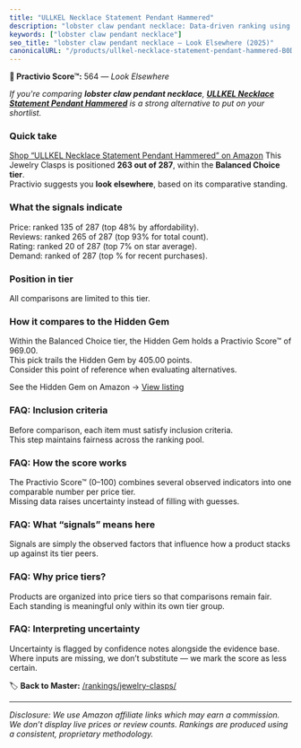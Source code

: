```yaml
---
title: "ULLKEL Necklace Statement Pendant Hammered"
description: "lobster claw pendant necklace: Data-driven ranking using the Practivio Score™. Positioned by quality, value, demand, findability, momentum."
keywords: ["lobster claw pendant necklace"]
seo_title: "lobster claw pendant necklace — Look Elsewhere (2025)"
canonicalURL: "/products/ullkel-necklace-statement-pendant-hammered-B0DXVSJK46/"
---
```


**🚫 Practivio Score™:** 564 — _Look Elsewhere_


*If you're comparing **lobster claw pendant necklace**, **[ULLKEL Necklace Statement Pendant Hammered](https://www.amazon.com/dp/B0DXVSJK46?tag=practivio-20)** is a strong alternative to put on your shortlist.*
### Quick take
[Shop “ULLKEL Necklace Statement Pendant Hammered” on Amazon](https://www.amazon.com/dp/B0DXVSJK46?tag=practivio-20)
This Jewelry Clasps is positioned **263 out of 287**, within the **Balanced Choice tier**.  
Practivio suggests you **look elsewhere**, based on its comparative standing.

### What the signals indicate
Price: ranked 135 of 287 (top 48% by affordability).  
Reviews: ranked 265 of 287 (top 93% for total count).  
Rating: ranked 20 of 287 (top 7% on star average).  
Demand: ranked  of 287 (top % for recent purchases).

### Position in tier
All comparisons are limited to this tier.

### How it compares to the Hidden Gem
Within the Balanced Choice tier, the Hidden Gem holds a Practivio Score™ of 969.00.  
This pick trails the Hidden Gem by 405.00 points.  
Consider this point of reference when evaluating alternatives.  

See the Hidden Gem on Amazon → [View listing](https://www.amazon.com/dp/B07DMMBY85?tag=practivio-20)

### FAQ: Inclusion criteria
Before comparison, each item must satisfy inclusion criteria.  
This step maintains fairness across the ranking pool.

### FAQ: How the score works
The Practivio Score™ (0–100) combines several observed indicators into one comparable number per price tier.  
Missing data raises uncertainty instead of filling with guesses.

### FAQ: What “signals” means here
Signals are simply the observed factors that influence how a product stacks up against its tier peers.

### FAQ: Why price tiers?
Products are organized into price tiers so that comparisons remain fair.  
Each standing is meaningful only within its own tier group.

### FAQ: Interpreting uncertainty
Uncertainty is flagged by confidence notes alongside the evidence base.  
Where inputs are missing, we don’t substitute — we mark the score as less certain.


🏷️ **Back to Master:** [/rankings/jewelry-clasps/](/rankings/jewelry-clasps/)

---
_Disclosure: We use Amazon affiliate links which may earn a commission. We don’t display live prices or review counts. Rankings are produced using a consistent, proprietary methodology._
